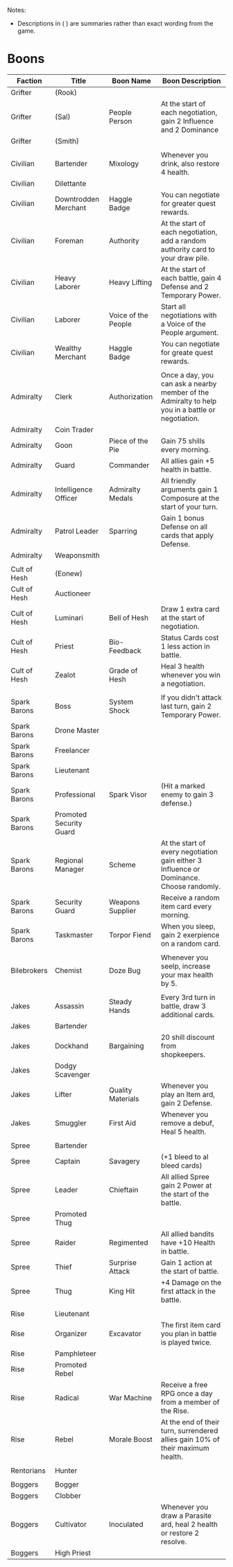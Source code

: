 Notes:
* Descriptions in ( ) are summaries rather than exact wording from the game. 

# Boons

| Faction |  Title | Boon Name | Boon Description |
|---|---|---|---|
| Grifter | (Rook) |  |  |
| Grifter | (Sal) | People Person | At the start of each negotiation, gain 2 Influence and 2 Dominance |
| Grifter | (Smith) |  |  |
|  |  |  |  |
| Civilian | Bartender | Mixology | Whenever you drink, also restore 4 health. |
| Civilian | Dilettante |  |  |
| Civilian | Downtrodden Merchant | Haggle Badge | You can negotiate for greater quest rewards. |
| Civilian | Foreman | Authority | At the start of each negotiation, add a random authority card to your draw pile. |
| Civilian | Heavy Laborer | Heavy Lifting | At the start of each battle, gain 4 Defense and 2 Temporary Power. |
| Civilian | Laborer | Voice of the People | Start all negotiations with a Voice of the People argument. |
| Civilian | Wealthy Merchant | Haggle Badge | You can negotiate for greate quest rewards. |
|  |  |  |  |
| Admiralty | Clerk | Authorization | Once a day, you can ask a nearby member of the Admiralty to help you in a battle or negotiation. |
| Admiralty | Coin Trader |  |  |
| Admiralty | Goon | Piece of the Pie | Gain 75 shills every morning. |
| Admiralty | Guard | Commander | All allies gain +5 health in battle. |
| Admiralty | Intelligence Officer | Admiralty Medals | All friendly arguments gain 1 Composure at the start of your turn. |
| Admiralty | Patrol Leader | Sparring | Gain 1 bonus Defense on all cards that apply Defense. |
| Admiralty | Weaponsmith |  |  |
|  |  |  |  |
| Cult of Hesh | (Eonew) |  |  |
| Cult of Hesh | Auctioneer |  |  |
| Cult of Hesh | Luminari | Bell of Hesh | Draw 1 extra card at the start of negotiation. |
| Cult of Hesh | Priest | Bio-Feedback | Status Cards cost 1 less action in battle. |
| Cult of Hesh | Zealot | Grade of Hesh | Heal 3 health whenever you win a negotiation. |
|  |  |  |  |
| Spark Barons | Boss | System Shock | If you didn't attack last turn, gain 2 Temporary Power. |
| Spark Barons | Drone Master |  |  |
| Spark Barons | Freelancer |  |  |
| Spark Barons | Lieutenant |  |  |
| Spark Barons | Professional | Spark Visor | (Hit a marked enemy to gain 3 defense.) |
| Spark Barons | Promoted Security Guard |  |  |
| Spark Barons | Regional Manager | Scheme | At the start of every negotiation gain either 3 Influence or Dominance. Choose randomly. |
| Spark Barons | Security Guard | Weapons Supplier | Receive a random item card every morning. |
| Spark Barons | Taskmaster | Torpor Fiend | When you sleep, gain 2 exerpience on a random card. |
|  |  |  |  |
| Bilebrokers | Chemist | Doze Bug | Whenever you seelp, increase your max health by 5. |
|  |  |  |  |
| Jakes | Assassin | Steady Hands | Every 3rd turn in battle, draw 3 additional cards. |
| Jakes | Bartender |  |  |
| Jakes | Dockhand | Bargaining | 20 shill discount from shopkeepers. |
| Jakes | Dodgy Scavenger |  |  |
| Jakes | Lifter | Quality Materials | Whenever you play an Item ard, gain 2 Defense. |
| Jakes | Smuggler | First Aid | Whenever you remove a debuf, Heal 5 health. |
|  |  |  |  |
| Spree | Bartender |  |  |
| Spree | Captain | Savagery | (+1 bleed to al bleed cards) |
| Spree | Leader | Chieftain | All allied Spree gain 2 Power at the start of the battle. |
| Spree | Promoted Thug |  |  |
| Spree | Raider | Regimented | All allied bandits have +10 Health in battle. |
| Spree | Thief | Surprise Attack | Gain 1 action at the start of battle. |
| Spree | Thug | King Hit | +4 Damage on the first attack in the battle. |
|  |  |  |  |
| Rise | Lieutenant |  |  |
| Rise | Organizer | Excavator | The first item card you plan in battle is played twice. |
| Rise | Pamphleteer |  |  |
| Rise | Promoted Rebel |  |  |
| Rise | Radical | War Machine | Receive a free RPG once a day from a member of the Rise. |
| Rise | Rebel | Morale Boost | At the end of their turn, surrendered allies gain 10% of their maximum health. |
|  |  |  |  |
| Rentorians | Hunter |    |  |
|  |  |  |  |
| Boggers | Bogger  |  |  |
| Boggers | Clobber |  |  |
| Boggers | Cultivator | Inoculated | Whenever you draw a Parasite ard, heal 2 health or restore 2 resolve. |
| Boggers | High Priest |  |  |